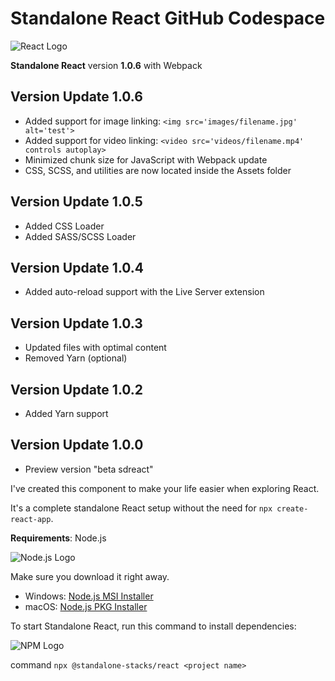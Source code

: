 # Standalone React GitHub Codespace

![React Logo](https://i.ibb.co/4NfqXRf/Clipboard-removebg-preview-1.png)

**Standalone React** version **1.0.6** with Webpack

## Version Update 1.0.6

- Added support for image linking: `<img src='images/filename.jpg' alt='test'>`
- Added support for video linking: `<video src='videos/filename.mp4' controls autoplay>`
- Minimized chunk size for JavaScript with Webpack update
- CSS, SCSS, and utilities are now located inside the Assets folder

## Version Update 1.0.5

- Added CSS Loader
- Added SASS/SCSS Loader

## Version Update 1.0.4

- Added auto-reload support with the Live Server extension

## Version Update 1.0.3

- Updated files with optimal content
- Removed Yarn (optional)

## Version Update 1.0.2

- Added Yarn support

## Version Update 1.0.0

- Preview version "beta sdreact"

I've created this component to make your life easier when exploring React.

It's a complete standalone React setup without the need for `npx create-react-app`.

**Requirements**: Node.js

![Node.js Logo](https://upload.wikimedia.org/wikipedia/commons/7/7e/Node.js_logo_2015.svg)

Make sure you download it right away.

- Windows: [Node.js MSI Installer](https://nodejs.org/dist/v18.16.0/node-v18.16.0-x64.msi)
- macOS: [Node.js PKG Installer](https://nodejs.org/dist/v18.16.0/node-v18.16.0.pkg)

To start Standalone React, run this command to install dependencies:

![NPM Logo](https://i.ibb.co/xChqkbt/Clipboard-2-removebg-preview.png)


command `npx @standalone-stacks/react <project name>`
